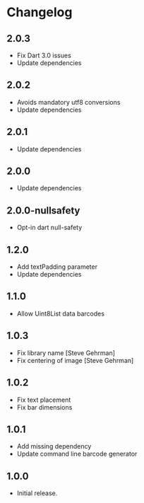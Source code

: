 # Changelog

## 2.0.3

- Fix Dart 3.0 issues
- Update dependencies

## 2.0.2

- Avoids mandatory utf8 conversions
- Update dependencies

## 2.0.1

- Update dependencies

## 2.0.0

- Update dependencies

## 2.0.0-nullsafety

- Opt-in dart null-safety

## 1.2.0

- Add textPadding parameter
- Update dependencies

## 1.1.0

- Allow Uint8List data barcodes

## 1.0.3

- Fix library name [Steve Gehrman]
- Fix centering of image [Steve Gehrman]

## 1.0.2

- Fix text placement
- Fix bar dimensions

## 1.0.1

- Add missing dependency
- Update command line barcode generator

## 1.0.0

- Initial release.
